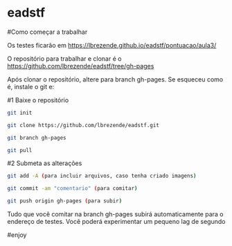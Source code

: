 # eadstf

#Como começar a trabalhar

Os testes ficarão em https://lbrezende.github.io/eadstf/pontuacao/aula3/

O repositório para trabalhar e clonar é o https://github.com/lbrezende/eadstf/tree/gh-pages

Após clonar o repositório, altere para branch gh-pages. Se esqueceu como é, instale o git e:

#1 Baixe o repositório

```bash
git init

git clone https://github.com/lbrezende/eadstf.git

git branch gh-pages

git pull
```


#2 Submeta as alterações

```bash
git add -A (para incluir arquivos, caso tenha criado imagens)

git commit -am "comentario" (para comitar)

git push origin gh-pages (para subir)
```



Tudo que você comitar na branch gh-pages subirá automaticamente para o endereço de testes. Você poderá experimentar um pequeno lag de segundo

#enjoy